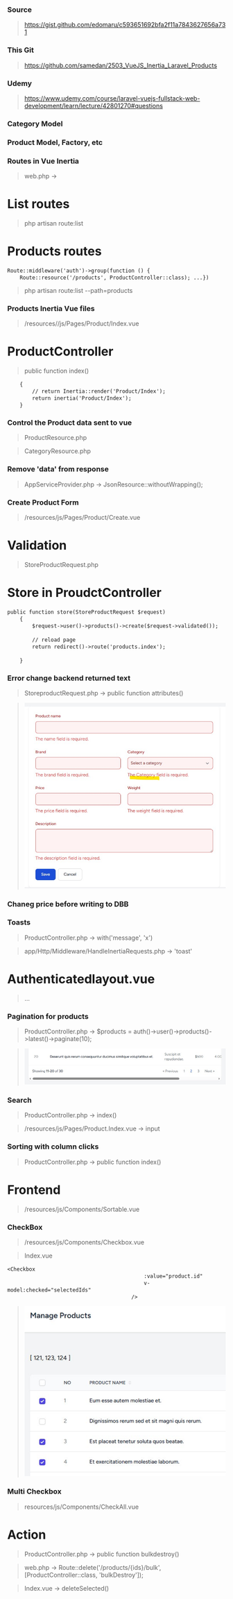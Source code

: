 ### Source

> https://gist.github.com/edomaru/c593651692bfa2f11a7843627656a731

### This Git

> https://github.com/samedan/2503_VueJS_Inertia_Laravel_Products

### Udemy

> https://www.udemy.com/course/laravel-vuejs-fullstack-web-development/learn/lecture/42801270#questions

### Category Model

### Product Model, Factory, etc

### Routes in Vue Inertia

> web.php ->

# List routes

> php artisan route:list

# Products routes

```
Route::middleware('auth')->group(function () {
    Route::resource('/products', ProductController::class); ...})
```

> php artisan route:list --path=products

### Products Inertia Vue files

> /resources//js/Pages/Product/Index.vue

# ProductController

> public function index()

```
    {
        // return Inertia::render('Product/Index');
        return inertia('Product/Index');
    }
```

### Control the Product data sent to vue

> ProductResource.php

> CategoryResource.php

### Remove 'data' from response

> AppServiceProvider.php -> JsonResource::withoutWrapping();

### Create Product Form

> /resources/js/Pages/Product/Create.vue

# Validation

> StoreProductRequest.php

# Store in ProudctController

```
public function store(StoreProductRequest $request)
    {
        $request->user()->products()->create($request->validated());

        // reload page
        return redirect()->route('products.index');

    }
```

### Error change backend returned text

> StoreproductRequest.php -> public function attributes()

> ![Error rename](https://github.com/samedan/2503_VueJS_Inertia_Laravel_Products/blob/main/_printscreens/01printscreen.jpg)

### Chaneg price before writing to DBB

### Toasts

> ProductController.php -> with('message', 'x')

> app/Http/Middleware/HandleInertiaRequests.php -> 'toast'

# Authenticatedlayout.vue

> <div v-if="$page.props.toast.message">...

### Pagination for products

> ProductController.php -> $products = auth()->user()->products()->latest()->paginate(10);

> ![Pagination](https://github.com/samedan/2503_VueJS_Inertia_Laravel_Products/blob/main/_printscreens/02printscreen.jpg)

### Search

> ProductController.php -> index()

> /resources/js/Pages/Product.Index.vue -> input

### Sorting with column clicks

> ProductController.php -> public function index()

# Frontend

> /resources/js/Components/Sortable.vue

### CheckBox

> /resources/js/Components/Checkbox.vue

> Index.vue

```
<Checkbox
                                            :value="product.id"
                                            v-model:checked="selectedIds"
                                        />
```

> ![checked](https://github.com/samedan/2503_VueJS_Inertia_Laravel_Products/blob/main/_printscreens/03printscreen.jpg)

### Multi Checkbox

> resources/js/Components/CheckAll.vue

# Action

> ProductController.php -> public function bulkdestroy()

> web.php -> Route::delete('/products/{ids}/bulk', [ProductController::class, 'bulkDestroy']);

> Index.vue -> deleteSelected()
